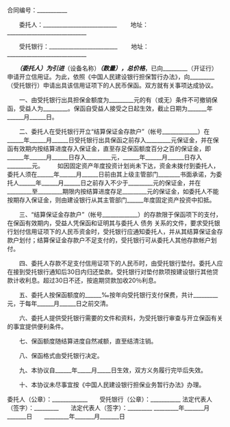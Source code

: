 
 


合同编号：___________


　　委托人：___________________________
　　地址：_____________________________


　　受托银行：_________________________
　　地址：_____________________________


　　_________（委托人）为引进_________（设备名称）_________（数量），总价格_________，已向_________（开证行）申请开立信用证。为此，依照《中国人民建设银行担保暂行办法》，向_________（受托银行）申请出具该信用证项下的人民币保函。双方就有关事项达成协议。


　　一、由受托银行出具担保金额度为_________元的有（或无）条件不可撤销保函，受益人为_________。保函自受益人接受之日起生效，截止日期为_______年______月______日。


　　二、委托人在受托银行开立“结算保证金存款户”（帐号_____________）在______年______月______日受托银行出具保函之前存入_________元保证金，并在保函有效期内按结算进度存入保证金，直至存足保函额度百分之百的保证金，即______年______月______日存入_________元，______年______月______日存入_________元。
　　如因固定资产年度投资计划尚未下达，资金未拨付到委托人，委托人须在______年______月______日前由其上级主管部门________书面承诺，为委托人______年______月______日之前存入不少于_________元的保证金，并在_________至_________期限内按结算进度存足_________元的保证金，如委托人不能按期存入保证金，则由建设银行从其主管部门______年度固定资产投资中扣抵。


　　三、“结算保证金存款户”（帐号_____________）的存款限于保函项下的支付，在保函有效期内，受益人凭保函和证明其与委托人
债务
关系的文件，要求受托银行划付信用证项下的人民币资金时，受托银行应通知委托人，并从其结算保证金存款户划付；结算保证金存款户不足支付的，受托银行可从委托人其他存款帐户划付。


　　四、委托人存款不足支付信用证项下的人民币时，由受托银行垫付。委托人应在接到受托银行通知后30日内归还垫款。受托银行对垫付款项按建设银行其他贷款计收利息。超过30日不还，按逾期贷款加收20％利息。


　　五、委托人按保函额度的______‰按年向受托银行支付保费，共计_________元，于每年______月______日之前交清。


　　六、委托人提供受托银行需要的文件和资料，为受托银行审查与开立保函有关的事宜提供便利条件。


　　七、保函额度随结算进度自然减额，直至结清注销。


　　八、保函格式由受托银行决定。


　　九、本协议自______年_____月_____日生效，双方义务履行完毕后失效。


　　十、本协议未尽事宜按《中国人民建设银行担保业务暂行办法》办理。


 


委托人（公章）：_____________　　受托银行（公章）：___________
法定代表人（签字）：_________　　法定代表人（签字）：_________
_________年_______月_______日　　_________年_______月_______日
 


 

 
 
 
 
 
  


  
 

  


  


  
 
 
 
 

